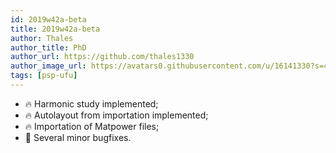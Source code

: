 ```yaml
---
id: 2019w42a-beta
title: 2019w42a-beta
author: Thales
author_title: PhD
author_url: https://github.com/thales1330
author_image_url: https://avatars0.githubusercontent.com/u/16141330?s=460&v=4
tags: [psp-ufu]
---
```


- 🔥 Harmonic study implemented;
- 🔥 Autolayout from importation implemented;
- 🔥 Importation of Matpower files;
- 🐛 Several minor bugfixes.